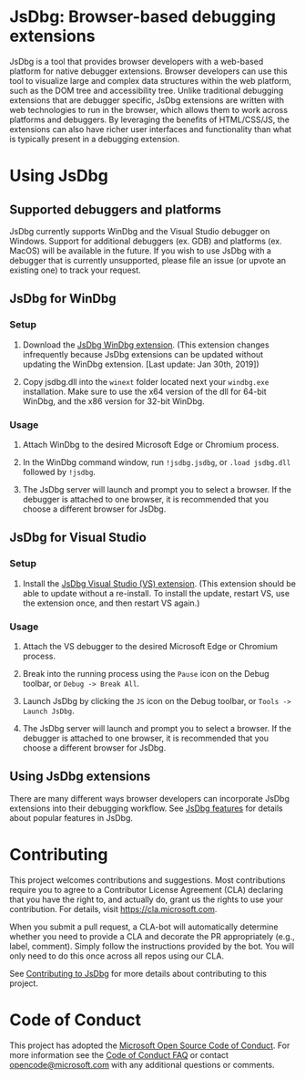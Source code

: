# JsDbg: Browser-based debugging extensions
JsDbg is a tool that provides browser developers with a web-based platform for native debugger extensions. Browser developers can use this tool to visualize large and complex data structures within the web platform, such as the DOM tree and accessibility tree. Unlike traditional debugging extensions that are debugger specific, JsDbg extensions are written with web technologies to run in the browser, which allows them to work across platforms and debuggers. By leveraging the benefits of HTML/CSS/JS, the extensions can also have richer user interfaces and functionality than what is typically present in a debugging extension.

# Using JsDbg

## Supported debuggers and platforms

JsDbg currently supports WinDbg and the Visual Studio debugger on Windows. Support for additional debuggers (ex. GDB) and platforms (ex. MacOS) will be available in the future. If you wish to use JsDbg with a debugger that is currently unsupported, please file an issue (or upvote an existing one) to track your request.

## JsDbg for WinDbg

### Setup

1. Download the [JsDbg WinDbg extension](https://aka.ms/jsdbg-windbg). (This extension changes infrequently because JsDbg extensions can be updated without updating the WinDbg extension. [Last update: Jan 30th, 2019])

2. Copy jsdbg.dll into the `winext` folder located next your `windbg.exe` installation. Make sure to use the x64 version of the dll for 64-bit WinDbg, and the x86 version for 32-bit WinDbg.

### Usage

1. Attach WinDbg to the desired Microsoft Edge or Chromium process.

2. In the WinDbg command window, run `!jsdbg.jsdbg`, or `.load jsdbg.dll` followed by `!jsdbg`.

3. The JsDbg server will launch and prompt you to select a browser. If the debugger is attached to one browser, it is recommended that you choose a different browser for JsDbg.

## JsDbg for Visual Studio

### Setup

1. Install the [JsDbg Visual Studio (VS) extension](https://aka.ms/jsdbg-visualstudio). (This extension should be able to update without a re-install. To install the update, restart VS, use the extension once, and then restart VS again.)

### Usage

1. Attach the VS debugger to the desired Microsoft Edge or Chromium process.

2. Break into the running process using the `Pause` icon on the Debug toolbar, or `Debug -> Break All`.

3. Launch JsDbg by clicking the `JS` icon on the Debug toolbar, or `Tools -> Launch JsDbg`.

4. The JsDbg server will launch and prompt you to select a browser. If the debugger is attached to one browser, it is recommended that you choose a different browser for JsDbg.

## Using JsDbg extensions

There are many different ways browser developers can incorporate JsDbg extensions into their debugging workflow. See [JsDbg features](./FEATURES.md) for details about popular features in JsDbg.

# Contributing

This project welcomes contributions and suggestions. Most contributions require you to agree to a
Contributor License Agreement (CLA) declaring that you have the right to, and actually do, grant us
the rights to use your contribution. For details, visit https://cla.microsoft.com.

When you submit a pull request, a CLA-bot will automatically determine whether you need to provide
a CLA and decorate the PR appropriately (e.g., label, comment). Simply follow the instructions
provided by the bot. You will only need to do this once across all repos using our CLA.

See [Contributing to JsDbg](./CONTRIBUTING.md) for more details about contributing to this project.

# Code of Conduct

This project has adopted the [Microsoft Open Source Code of Conduct](https://opensource.microsoft.com/codeofconduct/).
For more information see the [Code of Conduct FAQ](https://opensource.microsoft.com/codeofconduct/faq/) or
contact [opencode@microsoft.com](mailto:opencode@microsoft.com) with any additional questions or comments.